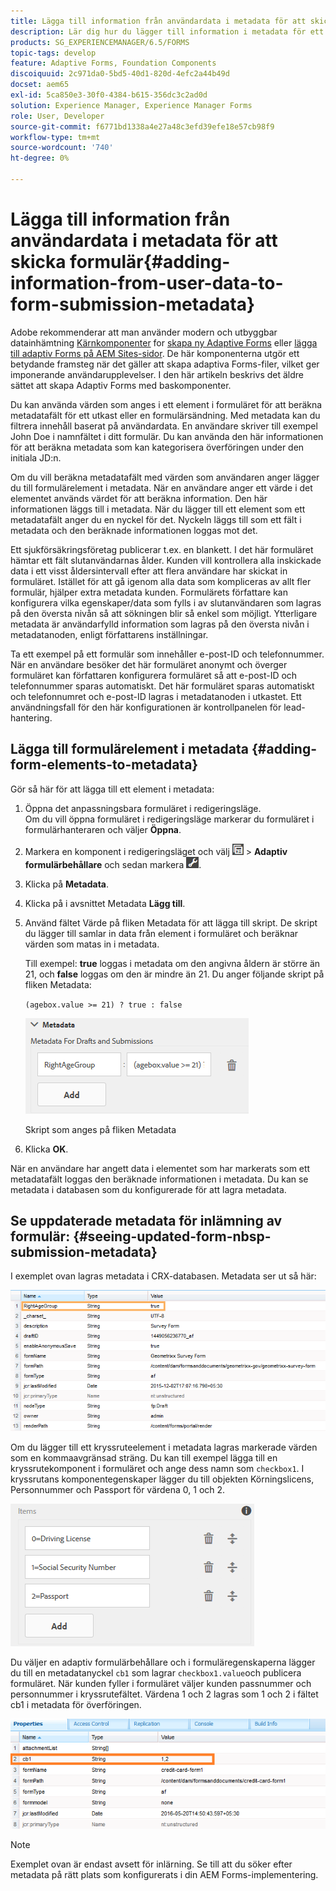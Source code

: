 ```yaml
---
title: Lägga till information från användardata i metadata för att skicka formulär
description: Lär dig hur du lägger till information i metadata för ett skickat formulär med användardata.
products: SG_EXPERIENCEMANAGER/6.5/FORMS
topic-tags: develop
feature: Adaptive Forms, Foundation Components
discoiquuid: 2c971da0-5bd5-40d1-820d-4efc2a44b49d
docset: aem65
exl-id: 5ca850e3-30f0-4384-b615-356dc3c2ad0d
solution: Experience Manager, Experience Manager Forms
role: User, Developer
source-git-commit: f6771bd1338a4e27a48c3efd39efe18e57cb98f9
workflow-type: tm+mt
source-wordcount: '740'
ht-degree: 0%

---
```


# Lägga till information från användardata i metadata för att skicka formulär{#adding-information-from-user-data-to-form-submission-metadata}

<span class="preview"> Adobe rekommenderar att man använder modern och utbyggbar datainhämtning [Kärnkomponenter](https://experienceleague.adobe.com/docs/experience-manager-core-components/using/adaptive-forms/introduction.html) for [skapa ny Adaptive Forms](/help/forms/using/create-an-adaptive-form-core-components.md) eller [lägga till adaptiv Forms på AEM Sites-sidor](/help/forms/using/create-or-add-an-adaptive-form-to-aem-sites-page.md). De här komponenterna utgör ett betydande framsteg när det gäller att skapa adaptiva Forms-filer, vilket ger imponerande användarupplevelser. I den här artikeln beskrivs det äldre sättet att skapa Adaptiv Forms med baskomponenter. </span>

Du kan använda värden som anges i ett element i formuläret för att beräkna metadatafält för ett utkast eller en formulärsändning. Med metadata kan du filtrera innehåll baserat på användardata. En användare skriver till exempel John Doe i namnfältet i ditt formulär. Du kan använda den här informationen för att beräkna metadata som kan kategorisera överföringen under den initiala JD:n.

Om du vill beräkna metadatafält med värden som användaren anger lägger du till formulärelement i metadata. När en användare anger ett värde i det elementet används värdet för att beräkna information. Den här informationen läggs till i metadata. När du lägger till ett element som ett metadatafält anger du en nyckel för det. Nyckeln läggs till som ett fält i metadata och den beräknade informationen loggas mot det.

Ett sjukförsäkringsföretag publicerar t.ex. en blankett. I det här formuläret hämtar ett fält slutanvändarnas ålder. Kunden vill kontrollera alla inskickade data i ett visst åldersintervall efter att flera användare har skickat in formuläret. Istället för att gå igenom alla data som kompliceras av allt fler formulär, hjälper extra metadata kunden. Formulärets författare kan konfigurera vilka egenskaper/data som fylls i av slutanvändaren som lagras på den översta nivån så att sökningen blir så enkel som möjligt. Ytterligare metadata är användarfylld information som lagras på den översta nivån i metadatanoden, enligt författarens inställningar.

Ta ett exempel på ett formulär som innehåller e-post-ID och telefonnummer. När en användare besöker det här formuläret anonymt och överger formuläret kan författaren konfigurera formuläret så att e-post-ID och telefonnummer sparas automatiskt. Det här formuläret sparas automatiskt och telefonnumret och e-post-ID lagras i metadatanoden i utkastet. Ett användningsfall för den här konfigurationen är kontrollpanelen för lead-hantering.

## Lägga till formulärelement i metadata {#adding-form-elements-to-metadata}

Gör så här för att lägga till ett element i metadata:

1. Öppna det anpassningsbara formuläret i redigeringsläge.\
   Om du vill öppna formuläret i redigeringsläge markerar du formuläret i formulärhanteraren och väljer **Öppna**.
1. Markera en komponent i redigeringsläget och välj ![fältnivå](assets/field-level.png) > **Adaptiv formulärbehållare** och sedan markera ![cmppr](assets/cmppr.png).
1. Klicka på **Metadata**.
1. Klicka på i avsnittet Metadata **Lägg till**.
1. Använd fältet Värde på fliken Metadata för att lägga till skript. De skript du lägger till samlar in data från element i formuläret och beräknar värden som matas in i metadata.

   Till exempel: **true** loggas i metadata om den angivna åldern är större än 21, och **false** loggas om den är mindre än 21. Du anger följande skript på fliken Metadata:

   `(agebox.value >= 21) ? true : false`

   ![Metadatascript](assets/add-element-metadata.png)

   Skript som anges på fliken Metadata

1. Klicka **OK**.

När en användare har angett data i elementet som har markerats som ett metadatafält loggas den beräknade informationen i metadata. Du kan se metadata i databasen som du konfigurerade för att lagra metadata.

## Se uppdaterade metadata för inlämning av formulär: {#seeing-updated-form-nbsp-submission-metadata}

I exemplet ovan lagras metadata i CRX-databasen. Metadata ser ut så här:

![Metadata](assets/metadata_entry_new.png)

Om du lägger till ett kryssruteelement i metadata lagras markerade värden som en kommaavgränsad sträng. Du kan till exempel lägga till en kryssrutekomponent i formuläret och ange dess namn som `checkbox1`. I kryssrutans komponentegenskaper lägger du till objekten Körningslicens, Personnummer och Passport för värdena 0, 1 och 2.

![Lagra flera värden från en kryssruta](assets/checkbox-metadata.png)

Du väljer en adaptiv formulärbehållare och i formuläregenskaperna lägger du till en metadatanyckel `cb1` som lagrar `checkbox1.value`och publicera formuläret. När kunden fyller i formuläret väljer kunden passnummer och personnummer i kryssrutefältet. Värdena 1 och 2 lagras som 1 och 2 i fältet cb1 i metadata för överföringen.

![Metadatapost för flera värden som är markerade i ett kryssrutefält](assets/metadata-entry.png)

>[!NOTE]
>
>Exemplet ovan är endast avsett för inlärning. Se till att du söker efter metadata på rätt plats som konfigurerats i din AEM Forms-implementering.
